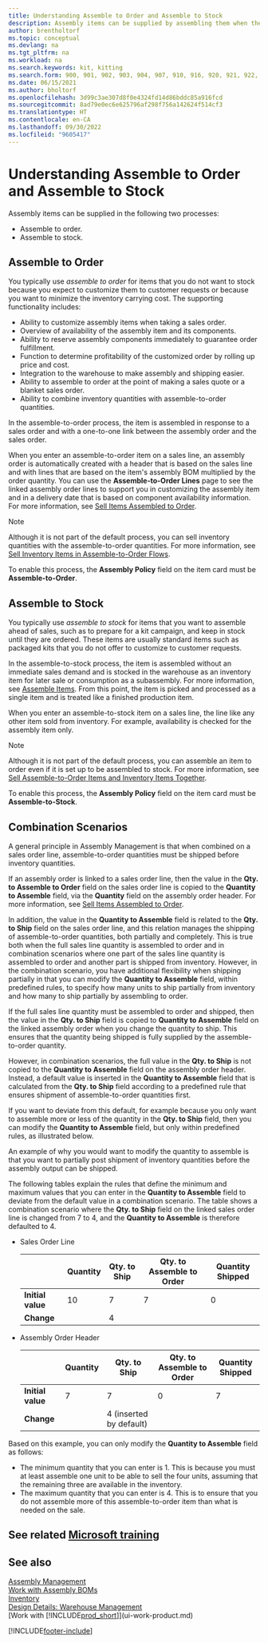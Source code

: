 ```yaml
---
title: Understanding Assemble to Order and Assemble to Stock
description: Assembly items can be supplied by assembling them when they are ordered or by assembling them to be kept in inventory until they are need on a sales order.
author: brentholtorf
ms.topic: conceptual
ms.devlang: na
ms.tgt_pltfrm: na
ms.workload: na
ms.search.keywords: kit, kitting
ms.search.form: 900, 901, 902, 903, 904, 907, 910, 916, 920, 921, 922, 923, 940, 941, 942, 930, 931, 932, 914, 915, 905
ms.date: 06/15/2021
ms.author: bholtorf
ms.openlocfilehash: 3d99c3ae307d8f0e4324fd14d86bddc85a916fcd
ms.sourcegitcommit: 8ad79e0ec6e625796af298f756a142624f514cf3
ms.translationtype: HT
ms.contentlocale: en-CA
ms.lasthandoff: 09/30/2022
ms.locfileid: "9605417"
---
```

# <a name="understanding-assemble-to-order-and-assemble-to-stock"></a>Understanding Assemble to Order and Assemble to Stock

Assembly items can be supplied in the following two processes:  

-   Assemble to order.  
-   Assemble to stock.  

## <a name="assemble-to-order"></a>Assemble to Order

You typically use *assemble to order* for items that you do not want to stock because you expect to customize them to customer requests or because you want to minimize the inventory carrying cost. The supporting functionality includes:  

-   Ability to customize assembly items when taking a sales order.  
-   Overview of availability of the assembly item and its components.  
-   Ability to reserve assembly components immediately to guarantee order fulfillment.  
-   Function to determine profitability of the customized order by rolling up price and cost.  
-   Integration to the warehouse to make assembly and shipping easier.  
-   Ability to assemble to order at the point of making a sales quote or a blanket sales order.  
-   Ability to combine inventory quantities with assemble-to-order quantities.  

In the assemble-to-order process, the item is assembled in response to a sales order and with a one-to-one link between the assembly order and the sales order.  

When you enter an assemble-to-order item on a sales line, an assembly order is automatically created with a header that is based on the sales line and with lines that are based on the item's assembly BOM multiplied by the order quantity. You can use the **Assemble-to-Order Lines** page to see the linked assembly order lines to support you in customizing the assembly item and in a delivery date that is based on component availability information. For more information, see [Sell Items Assembled to Order](assembly-how-to-sell-items-assembled-to-order.md).  

> [!NOTE]  
>  Although it is not part of the default process, you can sell inventory quantities with the assemble-to-order quantities. For more information, see [Sell Inventory Items in Assemble-to-Order Flows](assembly-how-to-sell-inventory-items-in-assemble-to-order-flows.md).  

 To enable this process, the **Assembly Policy** field on the item card must be **Assemble-to-Order**.  

## <a name="assemble-to-stock"></a>Assemble to Stock

 You typically use *assemble to stock* for items that you want to assemble ahead of sales, such as to prepare for a kit campaign, and keep in stock until they are ordered. These items are usually standard items such as packaged kits that you do not offer to customize to customer requests.  

 In the assemble-to-stock process, the item is assembled without an immediate sales demand and is stocked in the warehouse as an inventory item for later sale or consumption as a subassembly. For more information, see [Assemble Items](assembly-how-to-assemble-items.md). From this point, the item is picked and processed as a single item and is treated like a finished production item.  

 When you enter an assemble-to-stock item on a sales line, the line like any other item sold from inventory. For example, availability is checked for the assembly item only.  

> [!NOTE]  
>  Although it is not part of the default process, you can assemble an item to order even if it is set up to be assembled to stock. For more information, see [Sell Assemble-to-Order Items and Inventory Items Together](assembly-how-to-sell-assemble-to-order-items-and-inventory-items-together.md).  

 To enable this process, the **Assembly Policy** field on the item card must be **Assemble-to-Stock**.  

## <a name="combination-scenarios"></a>Combination Scenarios

 A general principle in Assembly Management is that when combined on a sales order line, assemble-to-order quantities must be shipped before inventory quantities.  

 If an assembly order is linked to a sales order line, then the value in the **Qty. to Assemble to Order** field on the sales order line is copied to the **Quantity to Assemble** field, via the **Quantity** field on the assembly order header. For more information, see [Sell Items Assembled to Order](assembly-how-to-sell-items-assembled-to-order.md).  

 In addition, the value in the **Quantity to Assemble** field is related to the **Qty. to Ship** field on the sales order line, and this relation manages the shipping of assemble-to-order quantities, both partially and completely. This is true both when the full sales line quantity is assembled to order and in combination scenarios where one part of the sales line quantity is assembled to order and another part is shipped from inventory. However, in the combination scenario, you have additional flexibility when shipping partially in that you can modify the **Quantity to Assemble** field, within predefined rules, to specify how many units to ship partially from inventory and how many to ship partially by assembling to order.  

 If the full sales line quantity must be assembled to order and shipped, then the value in the **Qty. to Ship** field is copied to **Quantity to Assemble** field on the linked assembly order when you change the quantity to ship. This ensures that the quantity being shipped is fully supplied by the assemble-to-order quantity.  

 However, in combination scenarios, the full value in the **Qty. to Ship** is not copied to the **Quantity to Assemble** field on the assembly order header. Instead, a default value is inserted in the **Quantity to Assemble** field that is calculated from the **Qty. to Ship** field according to a predefined rule that ensures shipment of assemble-to-order quantities first.  

 If you want to deviate from this default, for example because you only want to assemble more or less of the quantity in the **Qty. to Ship** field, then you can modify the **Quantity to Assemble** field, but only within predefined rules, as illustrated below.  

 An example of why you would want to modify the quantity to assemble is that you want to partially post shipment of inventory quantities before the assembly output can be shipped.  

 The following tables explain the rules that define the minimum and maximum values that you can enter in the **Quantity to Assemble** field to deviate from the default value in a combination scenario. The table shows a combination scenario where the **Qty. to Ship** field on the linked sales order line is changed from 7 to 4, and the **Quantity to Assemble** is therefore defaulted to 4.  

- Sales Order Line

    |                | **Quantity** | **Qty. to Ship** | **Qty. to Assemble to Order** | **Quantity Shipped** |
    |----------------|--------------|------------------|-------------------------------|----------------------|
    |**Initial value**| 10          | 7                | 7                             | 0                    |
    |**Change**      |              | 4                |                               |                      |

- Assembly Order Header

    |                | **Quantity** | **Qty. to Ship** | **Qty. to Assemble to Order** | **Quantity Shipped** |
    |----------------|--------------|------------------|-------------------------------|----------------------|
    |**Initial value**| 7           | 7                | 0                             | 7                    |
    |**Change**      |              | 4 (inserted by default)|                         |                      |

Based on this example, you can only modify the **Quantity to Assemble** field as follows:  

- The minimum quantity that you can enter is 1. This is because you must at least assemble one unit to be able to sell the four units, assuming that the remaining three are available in the inventory.  
- The maximum quantity that you can enter is 4. This is to ensure that you do not assemble more of this assemble-to-order item than what is needed on the sale.  

## <a name="see-related-microsoft-training"></a>See related [Microsoft training](/training/paths/assemble-items-dynamics-365-business-central/)

## <a name="see-also"></a>See also 

[Assembly Management](assembly-assemble-items.md)  
[Work with Assembly BOMs](assembly-how-work-assembly-boms.md)  
[Inventory](inventory-manage-inventory.md)  
[Design Details: Warehouse Management](design-details-warehouse-management.md)  
[Work with [!INCLUDE[prod_short](includes/prod_short.md)]](ui-work-product.md)


[!INCLUDE[footer-include](includes/footer-banner.md)]
